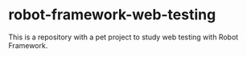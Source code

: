 # robot-framework-web-testing
This is a repository with a pet project to study web testing with Robot Framework.
